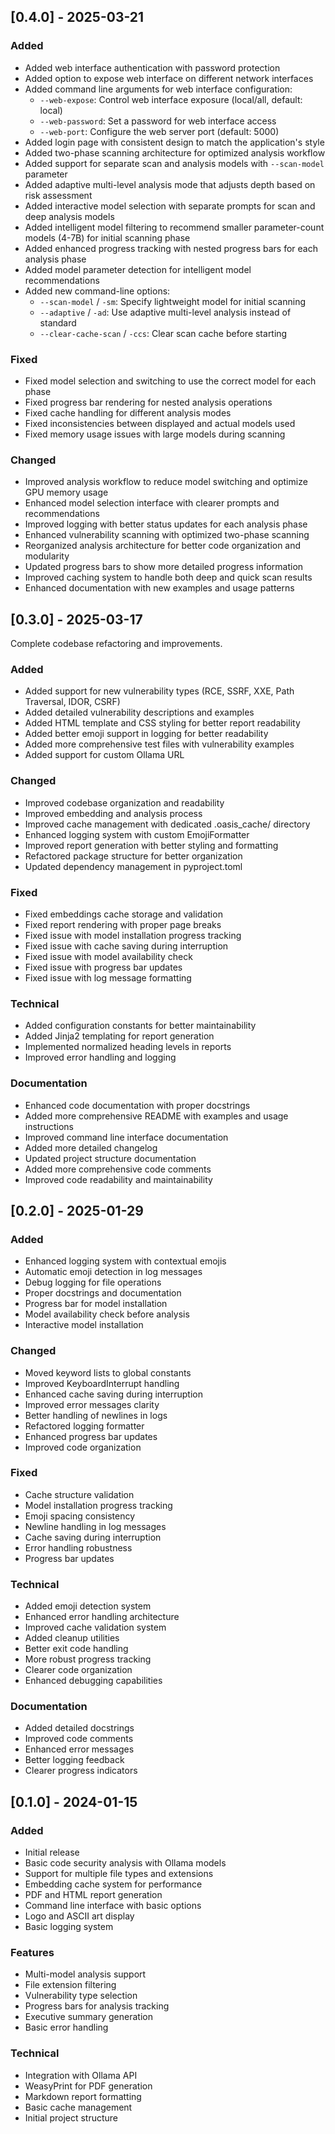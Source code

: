 ## [0.4.0] - 2025-03-21

### Added
- Added web interface authentication with password protection
- Added option to expose web interface on different network interfaces
- Added command line arguments for web interface configuration:
  - `--web-expose`: Control web interface exposure (local/all, default: local)
  - `--web-password`: Set a password for web interface access
  - `--web-port`: Configure the web server port (default: 5000)
- Added login page with consistent design to match the application's style
- Added two-phase scanning architecture for optimized analysis workflow
- Added support for separate scan and analysis models with `--scan-model` parameter
- Added adaptive multi-level analysis mode that adjusts depth based on risk assessment
- Added interactive model selection with separate prompts for scan and deep analysis models
- Added intelligent model filtering to recommend smaller parameter-count models (4-7B) for initial scanning phase
- Added enhanced progress tracking with nested progress bars for each analysis phase
- Added model parameter detection for intelligent model recommendations
- Added new command-line options:
  - `--scan-model` / `-sm`: Specify lightweight model for initial scanning
  - `--adaptive` / `-ad`: Use adaptive multi-level analysis instead of standard
  - `--clear-cache-scan` / `-ccs`: Clear scan cache before starting

### Fixed
- Fixed model selection and switching to use the correct model for each phase
- Fixed progress bar rendering for nested analysis operations
- Fixed cache handling for different analysis modes
- Fixed inconsistencies between displayed and actual models used
- Fixed memory usage issues with large models during scanning

### Changed
- Improved analysis workflow to reduce model switching and optimize GPU memory usage
- Enhanced model selection interface with clearer prompts and recommendations
- Improved logging with better status updates for each analysis phase
- Enhanced vulnerability scanning with optimized two-phase scanning
- Reorganized analysis architecture for better code organization and modularity
- Updated progress bars to show more detailed progress information
- Improved caching system to handle both deep and quick scan results
- Enhanced documentation with new examples and usage patterns

## [0.3.0] - 2025-03-17

Complete codebase refactoring and improvements.

### Added
- Added support for new vulnerability types (RCE, SSRF, XXE, Path Traversal, IDOR, CSRF)
- Added detailed vulnerability descriptions and examples
- Added HTML template and CSS styling for better report readability
- Added better emoji support in logging for better readability
- Added more comprehensive test files with vulnerability examples
- Added support for custom Ollama URL

### Changed
- Improved codebase organization and readability
- Improved embedding and analysis process
- Improved cache management with dedicated .oasis_cache/ directory
- Enhanced logging system with custom EmojiFormatter
- Improved report generation with better styling and formatting
- Refactored package structure for better organization
- Updated dependency management in pyproject.toml

### Fixed
- Fixed embeddings cache storage and validation
- Fixed report rendering with proper page breaks
- Fixed issue with model installation progress tracking
- Fixed issue with cache saving during interruption
- Fixed issue with model availability check
- Fixed issue with progress bar updates
- Fixed issue with log message formatting

### Technical
- Added configuration constants for better maintainability
- Added Jinja2 templating for report generation
- Implemented normalized heading levels in reports
- Improved error handling and logging

### Documentation
- Enhanced code documentation with proper docstrings
- Added more comprehensive README with examples and usage instructions
- Improved command line interface documentation
- Added more detailed changelog
- Updated project structure documentation
- Added more comprehensive code comments
- Improved code readability and maintainability

## [0.2.0] - 2025-01-29

### Added
- Enhanced logging system with contextual emojis
- Automatic emoji detection in log messages
- Debug logging for file operations
- Proper docstrings and documentation
- Progress bar for model installation
- Model availability check before analysis
- Interactive model installation

### Changed
- Moved keyword lists to global constants
- Improved KeyboardInterrupt handling
- Enhanced cache saving during interruption
- Improved error messages clarity
- Better handling of newlines in logs
- Refactored logging formatter
- Enhanced progress bar updates
- Improved code organization

### Fixed
- Cache structure validation
- Model installation progress tracking
- Emoji spacing consistency
- Newline handling in log messages
- Cache saving during interruption
- Error handling robustness
- Progress bar updates

### Technical
- Added emoji detection system
- Enhanced error handling architecture
- Improved cache validation system
- Added cleanup utilities
- Better exit code handling
- More robust progress tracking
- Clearer code organization
- Enhanced debugging capabilities

### Documentation
- Added detailed docstrings
- Improved code comments
- Enhanced error messages
- Better logging feedback
- Clearer progress indicators

## [0.1.0] - 2024-01-15

### Added
- Initial release
- Basic code security analysis with Ollama models
- Support for multiple file types and extensions
- Embedding cache system for performance
- PDF and HTML report generation
- Command line interface with basic options
- Logo and ASCII art display
- Basic logging system

### Features
- Multi-model analysis support
- File extension filtering
- Vulnerability type selection
- Progress bars for analysis tracking
- Executive summary generation
- Basic error handling

### Technical
- Integration with Ollama API
- WeasyPrint for PDF generation
- Markdown report formatting
- Basic cache management
- Initial project structure